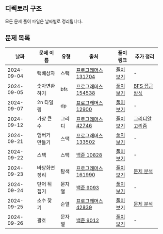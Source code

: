 ## 디렉토리 구조

모든 문제 풀이 파일은 날짜별로 정리됩니다.

## 문제 목록

| 날짜        | 문제 이름           | 유형 |  출처            | 풀이 링크                               |추가 정리|
|-------------|---------------------|----|-----------------|------------------------------------------|----|
| 2024-09-04  | 택배상자 |스택|[프로그래머스 131704](https://school.programmers.co.kr/learn/courses/30/lessons/131704) | [풀이 보기](./택배상자.ts) |-|
| 2024-09-05  | 숫자변환하기|bfs| [프로그래머스 154538](https://school.programmers.co.kr/learn/courses/30/lessons/154538) | [풀이 보기](./숫자변환하기.ts) |[BFS 접근방식](https://velog.io/@xxziiko/BFS-%EC%A0%91%EA%B7%BC-%EB%B0%A9%EC%8B%9D)|
| 2024-09-07  | 2n 타일링 | dp | [프로그래머스 12900](https://school.programmers.co.kr/learn/courses/30/lessons/12900)  | [풀이 보기](./2n타일링.ts) |-|
| 2024-09-12  | 가장 큰 수 |그리디| [프로그래머스 42746](https://school.programmers.co.kr/learn/courses/30/lessons/42746) | [풀이 보기](./가장큰수.ts) |[그리디알고리즘](https://velog.io/@xxziiko/%EA%B7%B8%EB%A6%AC%EB%94%94%ED%83%90%EC%9A%95-%EC%95%8C%EA%B3%A0%EB%A6%AC%EC%A6%98)|
| 2024-09-21  | 햄버거 만들기|스택| [프로그래머스 133502](https://school.programmers.co.kr/learn/courses/30/lessons/133502) | [풀이 보기](./햄버거만들기.ts) |-|
| 2024-09-22  | 스택 |스택| [백준 10828](https://www.acmicpc.net/problem/10828) | [풀이 보기](./스택.ts) |-|
| 2024-09-23  | 바탕화면 정리 |탐색| [프로그래머스 161990](https://school.programmers.co.kr/learn/courses/30/lessons/161990) | [풀이 보기](./바탕화면정리.ts) |[문제 분석](https://xxziiko.notion.site/2f66267cbb504341a8e4d331bc9577a8?pvs=4)|
| 2024-09-24  | 단어 뒤집기 |문자열| [백준 9093](https://www.acmicpc.net/problem/9093) | [풀이 보기](./단어뒤집기.ts) |-|
| 2024-09-25  | 소수 찾기 |순열| [프로그래머스 42839](https://school.programmers.co.kr/learn/courses/30/lessons/42839) | [풀이 보기](./소수찾기.ts) |[문제 분석](https://www.notion.so/xxziiko/10c4ae05ecc7808faddbc06f9b35dfa5?pvs=4)|
| 2024-09-26  | 괄호 |문자열| [백준 9012](https://www.acmicpc.net/problem/9012) | [풀이 보기](./괄호.ts) |-|

 
